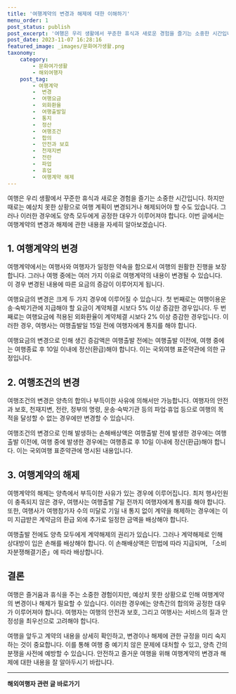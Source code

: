 ```yaml
---
title: '여행계약의 변경과 해제에 대한 이해하기'
menu_order: 1
post_status: publish
post_excerpt: '여행은 우리 생활에서 꾸준한 휴식과 새로운 경험을 즐기는 소중한 시간입니다. 하지만 때로는 예상치 못한 상황으로 여행 계획이 변경되거나 해제되어야 할 수도 있습니다. 그러나 이러한 경우에도 양측 모두에게 공정한 대우가 이루어져야 합니다. 이번 글에서는 여행계약의 변경과 해제에 관한 내용을 자세히 알아보겠습니다.'
post_date: 2023-11-07 16:28:16
featured_image: _images/문화여가생활.png
taxonomy:
    category:
        - 문화여가생활
        - 해외여행자
    post_tag:
        - 여행계약
        -  변경
        -  여행요금
        -  외화환율
        -  여행출발일
        -  통지
        -  정산
        -  여행조건
        -  합의
        -  안전과 보호
        -  천재지변
        -  전란
        -  파업
        -  휴업
        -  여행계약 해제
---
```



여행은 우리 생활에서 꾸준한 휴식과 새로운 경험을 즐기는 소중한 시간입니다. 하지만 때로는 예상치 못한 상황으로 여행 계획이 변경되거나 해제되어야 할 수도 있습니다. 그러나 이러한 경우에도 양측 모두에게 공정한 대우가 이루어져야 합니다. 이번 글에서는 여행계약의 변경과 해제에 관한 내용을 자세히 알아보겠습니다.

## 1. 여행계약의 변경

여행계약에서는 여행사와 여행자가 일정한 약속을 함으로서 여행의 원활한 진행을 보장합니다. 그러나 여행 중에는 여러 가지 이유로 여행계약의 내용이 변경될 수 있습니다. 이 경우 변경된 내용에 따른 요금의 증감이 이루어지게 됩니다.

여행요금의 변경은 크게 두 가지 경우에 이루어질 수 있습니다. 첫 번째로는 여행이용운송·숙박기관에 지급해야 할 요금이 계약체결 시보다 5% 이상 증감한 경우입니다. 두 번째로는 여행요금에 적용된 외화환율이 계약체결 시보다 2% 이상 증감한 경우입니다. 이러한 경우, 여행사는 여행출발일 15일 전에 여행자에게 통지를 해야 합니다.

여행요금의 변경으로 인해 생긴 증감액은 여행출발 전에는 여행출발 이전에, 여행 중에는 여행종료 후 10일 이내에 정산(환급)해야 합니다. 이는 국외여행 표준약관에 의한 규정입니다.

## 2. 여행조건의 변경

여행조건의 변경은 양측의 합의나 부득이한 사유에 의해서만 가능합니다. 여행자의 안전과 보호, 천재지변, 전란, 정부의 명령, 운송·숙박기관 등의 파업·휴업 등으로 여행의 목적을 달성할 수 없는 경우에만 변경할 수 있습니다.

여행조건의 변경으로 인해 발생하는 손해배상액은 여행출발 전에 발생한 경우에는 여행출발 이전에, 여행 중에 발생한 경우에는 여행종료 후 10일 이내에 정산(환급)해야 합니다. 이는 국외여행 표준약관에 명시된 내용입니다.

## 3. 여행계약의 해제

여행계약의 해제는 양측에서 부득이한 사유가 있는 경우에 이루어집니다. 최저 행사인원이 충족되지 않은 경우, 여행사는 여행출발 7일 전까지 여행자에게 통지를 해야 합니다. 또한, 여행사가 여행참가자 수의 미달로 기일 내 통지 없이 계약을 해제하는 경우에는 이미 지급받은 계약금의 환급 외에 추가로 일정한 금액을 배상해야 합니다.

여행출발 전에도 양측 모두에게 계약해제의 권리가 있습니다. 그러나 계약해제로 인해 상대방이 입은 손해를 배상해야 합니다. 이 손해배상액은 민법에 따라 지급되며, 「소비자분쟁해결기준」에 따라 배상합니다.

## 결론

여행은 즐거움과 휴식을 주는 소중한 경험이지만, 예상치 못한 상황으로 인해 여행계약의 변경이나 해제가 필요할 수 있습니다. 이러한 경우에는 양측간의 합의와 공정한 대우가 이루어져야 합니다. 여행자는 여행의 안전과 보호, 그리고 여행사는 서비스의 질과 안정성을 최우선으로 고려해야 합니다.

여행을 앞두고 계약의 내용을 상세히 확인하고, 변경이나 해제에 관한 규정을 미리 숙지하는 것이 중요합니다. 이를 통해 여행 중 예기치 않은 문제에 대처할 수 있고, 양측 간의 분쟁을 사전에 예방할 수 있습니다. 안전하고 즐거운 여행을 위해 여행계약의 변경과 해제에 대한 내용을 잘 알아두시기 바랍니다.
<!-- wp:separator -->
<hr class="wp-block-separator has-alpha-channel-opacity"/>
<!-- /wp:separator -->

<!-- wp:group {"backgroundColor":"base","layout":{"type":"constrained"}} -->
<div class="wp-block-group has-base-background-color has-background"><!-- wp:paragraph {"align":"center","fontSize":"medium"} -->
<p class="has-text-align-center has-large-font-size"><strong>해외여행자 관련 글 바로가기</strong></p>
<!-- /wp:paragraph -->


<!-- wp:latest-posts
{"categories":[{"id":14870,"count":19,"description":"","link":"https://uknowlaw.com/category/%ed%95%b4%ec%99%b8%ec%97%ac%ed%96%89%ec%9e%90/","name":"해외여행자","slug":"해외여행자","taxonomy":"category","parent":0,"meta":[],"_links":{"self":[{"href":"https://uknowlaw.com/wp-json/wp/v2/categories/14870"}],"collection":[{"href":"https://uknowlaw.com/wp-json/wp/v2/categories"}],"about":[{"href":"https://uknowlaw.com/wp-json/wp/v2/taxonomies/category"}],"wp:post_type":[{"href":"https://uknowlaw.com/wp-json/wp/v2/posts?categories=14870"}],"curies":[{"name":"wp","href":"https://api.w.org/{rel}","templated":true}]}}],"postsToShow":100,"excerptLength":28,"postLayout":"grid","columns":2,"featuredImageAlign":"left","featuredImageSizeSlug":"large","fontSize":"small"} /--></div>
<!-- /wp:group -->